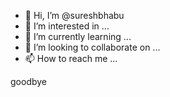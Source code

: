 - 👋 Hi, I’m @sureshbhabu
- 👀 I’m interested in ...
- 🌱 I’m currently learning ...
- 💞️ I’m looking to collaborate on ...
- 📫 How to reach me ...

<!---
sureshbhabu/sureshbhabu is a ✨ special ✨ repository because its `README.md` (this file) appears on your GitHub profile.
You can click the Preview link to take a look at your changes.
--->
goodbye
